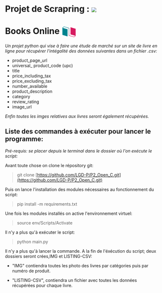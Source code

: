 # Projet de Scrapring : <img src="https://cdn.jsdelivr.net/gh/devicons/devicon/icons/python/python-original-wordmark.svg" width=60 align=center>  


# Books Online <img src="ico/Books-Online.png" width=50 align=center >

*Un projet python qui vise à faire une étude de marché sur un site de livre en ligne pour récupérer l'intégalité des données suivantes dans un fichier .csv:*

- product_page_url
- universal_ product_code (upc)
- title
- price_including_tax
- price_excluding_tax
- number_available
- product_description
- category
- review_rating
- image_url

*Enfin toutes les imges relatives aux livres seront également récupérées.*




## Liste des commandes à exécuter pour lancer le programme:

_Pré-requis: se placer depuis le terminal dans le dossier où l'on exécute le script:_

Avant toute chose on clone le répository git:

> git clone [https://github.com/LGD-P/P2_Open_C.git](https://github.com/LGD-P/P2_Open_C.git)

Puis on lance l'installation des modules nécessaires au fonctionnement du script:

> pip install -m requirements.txt

Une fois les modules installés on active l'environnement virtuel:

> source env/Scripts/Activate

Il n'y a plus qu'à exécuter le script:

> python main.py


Il n'y a plus qu'à lancer la commande. A la fin de l'éxécution du script; deux dossiers seront crées,IMG et LISTING-CSV:

- "IMG" contiendra toutes les photo des livres par catégories puis par numéro de produit.

- "LISTING-CSV", contiendra un fichier avec toutes les données récupérées pour chaque livre.